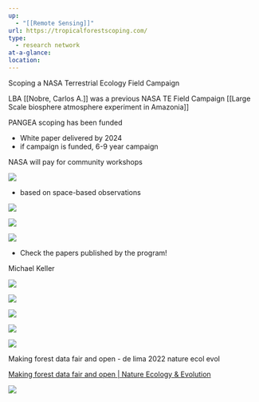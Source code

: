 ```yaml
---
up:
  - "[[Remote Sensing]]"
url: https://tropicalforestscoping.com/
type:
  - research network
at-a-glance: 
location:
---
```

Scoping a NASA Terrestrial Ecology Field Campaign

LBA [[Nobre, Carlos A.]] was a previous NASA TE Field Campaign [[Large Scale biosphere atmosphere experiment in Amazonia]]

PANGEA scoping has been funded
- White paper delivered by 2024
- if campaign is funded, 6-9 year campaign

NASA will pay for community workshops

![](https://i.imgur.com/zKVr5Ri.png)
- based on space-based observations

![](https://i.imgur.com/wAOkVKT.png)

![](https://i.imgur.com/vsbJZti.png)

![](https://i.imgur.com/RudrYaX.png)

- Check the papers published by the program!

Michael Keller

![](https://i.imgur.com/YcDp1X4.png)

![](https://i.imgur.com/bAMdMFc.png)

![](https://i.imgur.com/fDofoFE.png)


![](https://i.imgur.com/mzjYHdv.png)

![](https://i.imgur.com/iGi9ODy.png)

Making forest data fair and open - de lima 2022 nature ecol evol

[Making forest data fair and open | Nature Ecology & Evolution](https://www.nature.com/articles/s41559-022-01738-7)

![](https://i.imgur.com/MqiPv91.png)

